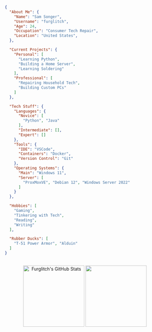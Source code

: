```json

{
  "About Me": {
    "Name": "Sam Songer",
    "Username": "furglitch",
    "Age": 24,
    "Occupation": "Consumer Tech Repair",
    "Location": "United States",
  },

  "Current Projects": {
    "Personal": [
      "Learning Python",
      "Building a Home Server",
      "Learning Soldering"
    ],
    "Professional": [
      "Repairing Household Tech",
      "Building Custom PCs"
    ]
  },

  "Tech Stuff": {
    "Languages": {
      "Novice": [
        "Python", "Java"
      ],
      "Intermediate": [],
      "Expert": []
    },
    "Tools": {
      "IDE": "VSCode",
      "Containers": "Docker",
      "Version Control": "Git"
    },
    "Operating Systems": {
      "Main": "Windows 11",
      "Server": [
        "ProxMoxVE", "Debian 12", "Windows Server 2022"
      ]
    }
  },

  "Hobbies": [
    "Gaming",
    "Tinkering with Tech",
    "Reading",
    "Writing"
  ],

  "Rubber Ducks": [
    "T-51 Power Armor", "Alduin"
  ]
}
```
<br>
<div align="center"><img align="center" src="https://github-readme-stats.vercel.app/api?username=Furglitch&show_icons=true&count_private=true&theme=nord" alt="Furglitch's GitHub Stats" height="192px"/>
<img align="center" src="https://github-readme-stats.vercel.app/api/top-langs/?username=Furglitch&hide=html,tex,batchfile&theme=nord&langs_count=3" height="192px"/></div>
<br/>
<br/>
<br/>

